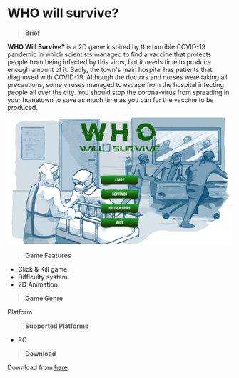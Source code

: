 # WHO will survive?

>**Brief**

**WHO Will Survive?** is a 2D game inspired by the horrible COVID-19 pandemic in which scientists managed to find a vaccine that protects people from being infected by this virus, but it needs time to produce enough amount of it. Sadly, the town's main hospital has patients that diagnosed with COVID-19. Although the doctors and nurses were taking all precautions, some viruses managed to escape from the hospital infecting people all over the city. You should stop the corona-virus from spreading in your hometown to save as much time as you can for the vaccine to be produced.

![](https://github.com/MahmoudmHamza/Unity-Projects/blob/master/WHO%20Will%20Survive/Screenshots/WWS1.PNG)

>**Game Features**

* Click & Kill game.
* Difficulty system.
* 2D Animation.

>**Game Genre**

Platform

>**Supported Platforms**

* PC

>**Download**

Download from [here](https://drive.google.com/file/d/1r36yix_hxVxkUcJECZX5DmluMBD1mk3-/view?usp=sharing).

